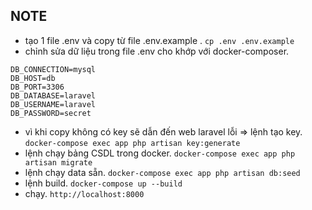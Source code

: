 ## NOTE
- tạo 1 file .env và copy từ file .env.example .
```cp .env .env.example```
- chỉnh sửa dữ liệu trong file .env cho khớp với docker-composer.
``` 
DB_CONNECTION=mysql
DB_HOST=db
DB_PORT=3306
DB_DATABASE=laravel
DB_USERNAME=laravel
DB_PASSWORD=secret
```
- vì khi copy không có key sẽ dẫn đến web laravel lỗi => lệnh tạo key.
 ```docker-compose exec app php artisan key:generate```
- lệnh chạy bảng CSDL trong docker.
```docker-compose exec app php artisan migrate```
- lệnh chạy data sẵn.
```docker-compose exec app php artisan db:seed```
- lệnh build.
 ```docker-compose up --build```
- chạy.
```http://localhost:8000```
